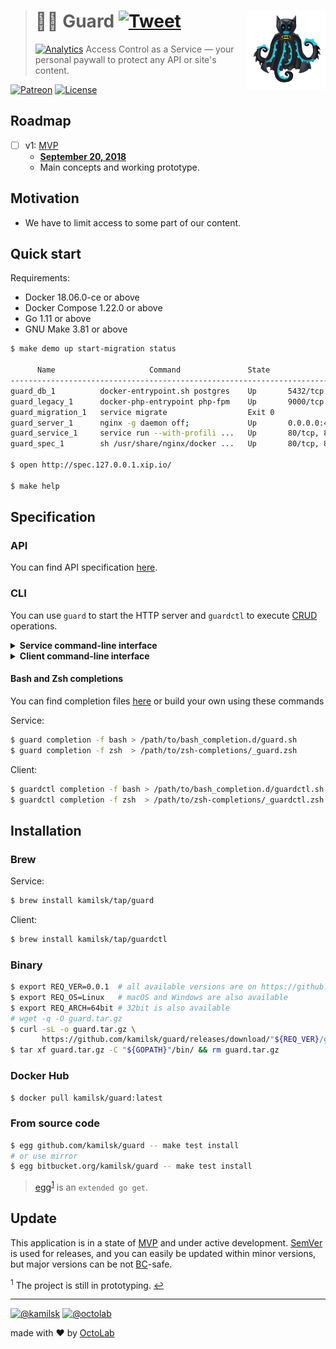 > # 💂‍♂️ Guard [![Tweet][icon_twitter]][twitter_publish] <img align="right" width="126" src=".github/character.png">
> [![Analytics][analytics_pixel]][page_promo]
> Access Control as a Service &mdash; your personal paywall to protect any API or site's content.

[![Patreon][icon_patreon]](https://www.patreon.com/octolab)
[![License][icon_license]](LICENSE)

## Roadmap

- [ ] v1: [MVP][project_v1]
  - [**September 20, 2018**][project_v1_dl]
  - Main concepts and working prototype.

## Motivation

- We have to limit access to some part of our content.

## Quick start

Requirements:

- Docker 18.06.0-ce or above
- Docker Compose 1.22.0 or above
- Go 1.11 or above
- GNU Make 3.81 or above

```bash
$ make demo up start-migration status

      Name                     Command               State                        Ports
------------------------------------------------------------------------------------------------------------
guard_db_1          docker-entrypoint.sh postgres    Up       5432/tcp
guard_legacy_1      docker-php-entrypoint php-fpm    Up       9000/tcp
guard_migration_1   service migrate                  Exit 0
guard_server_1      nginx -g daemon off;             Up       0.0.0.0:443->443/tcp, 0.0.0.0:80->80/tcp
guard_service_1     service run --with-profili ...   Up       80/tcp, 8090/tcp, 8091/tcp, 8092/tcp, 8093/tcp
guard_spec_1        sh /usr/share/nginx/docker ...   Up       80/tcp, 8080/tcp

$ open http://spec.127.0.0.1.xip.io/

$ make help
```

## Specification

### API

You can find API specification [here](env/client/rest.http).

### CLI

You can use `guard` to start the HTTP server and `guardctl` to execute
[CRUD](https://en.wikipedia.org/wiki/Create,_read,_update_and_delete) operations.

<details>
<summary><strong>Service command-line interface</strong></summary>

```bash
$ make service-install

$ guard --help
  Guard Service
  
  Usage:
    guard [command]
  
  Available Commands:
    completion  Print Bash or Zsh completion
    help        Help about any command
    run         Start HTTP server
    version     Show application version
  
  Flags:
    -h, --help   help for guard
  
  Use "guard [command] --help" for more information about a command.
```
</details>

<details>
<summary><strong>Client command-line interface</strong></summary>

```bash
$ make control-install

$ guardctl --help
  Guard Control
  
  Usage:
    guardctl [command]
  
  Available Commands:
    completion  Print Bash or Zsh completion
    help        Help about any command
    license     Guard License
    version     Show application version
  
  Flags:
    -h, --help   help for guardctl
  
  Use "guardctl [command] --help" for more information about a command.

$ guardctl install -f env/client/grpc/install.yaml

$ export GUARD_TOKEN=10000000-2000-4000-8000-160000000003

$ guardctl license register -f env/client/grpc/license.register.yml
id: 10000000-2000-4000-8000-160000000004

$ echo '{id: 10000000-2000-4000-8000-160000000004}' | guardctl license read
contract:
  rate:
    unit: rph
    value: 10
  requests: 1000
  since: "2018-09-29T17:11:43.264Z"
  workplaces: 10
created_at: "2018-10-04T09:32:19.102216Z"
id: 10000000-2000-4000-8000-160000000004

$ cat env/client/grpc/license.update.yml | guardctl license update
id: 10000000-2000-4000-8000-160000000004
updated_at: "2018-10-04T09:33:32.487454Z"

$ guardctl license create -f env/client/grpc/license.create.yml | guardctl license delete | guardctl license read
contract:
  rate:
    unit: rph
    value: 10
  requests: 1000
  since: "2018-09-29T17:11:43.264Z"
  workplaces: 10
created_at: "2018-10-04T09:57:16.656346Z"
deleted_at: "2018-10-04T09:57:16.666664Z"
id: 9ba7b564-3248-4401-b853-9dc32559b95b
updated_at: "2018-10-04T09:57:16.666664Z"

$ guardctl license delete -f env/client/grpc/license.delete.yml
deleted_at: "2018-10-04T09:58:27.365193Z"
id: 10000000-2000-4000-8000-160000000004

$ echo '{id: 10000000-2000-4000-8000-160000000004}' | guardctl license restore | guardctl license read
contract:
  rate:
    unit: rpd
    value: 10
  requests: 1000
  since: "2018-09-29T17:11:43.264Z"
  until: "2018-09-29T17:11:43.264Z"
  workplaces: 10
created_at: "2018-10-04T09:54:57.643041Z"
id: 10000000-2000-4000-8000-160000000004
updated_at: "2018-10-04T09:59:18.833134Z"
```
</details>

#### Bash and Zsh completions

You can find completion files [here](https://github.com/kamilsk/shared/tree/dotfiles/bash_completion.d) or
build your own using these commands

Service:

```bash
$ guard completion -f bash > /path/to/bash_completion.d/guard.sh
$ guard completion -f zsh  > /path/to/zsh-completions/_guard.zsh
```

Client:

```bash
$ guardctl completion -f bash > /path/to/bash_completion.d/guardctl.sh
$ guardctl completion -f zsh  > /path/to/zsh-completions/_guardctl.zsh
```

## Installation

### Brew

Service:

```bash
$ brew install kamilsk/tap/guard
```

Client:

```bash
$ brew install kamilsk/tap/guardctl
```

### Binary

```bash
$ export REQ_VER=0.0.1  # all available versions are on https://github.com/kamilsk/guard/releases/
$ export REQ_OS=Linux   # macOS and Windows are also available
$ export REQ_ARCH=64bit # 32bit is also available
# wget -q -O guard.tar.gz
$ curl -sL -o guard.tar.gz \
       https://github.com/kamilsk/guard/releases/download/"${REQ_VER}/guard_${REQ_VER}_${REQ_OS}-${REQ_ARCH}".tar.gz
$ tar xf guard.tar.gz -C "${GOPATH}"/bin/ && rm guard.tar.gz
```

### Docker Hub

```bash
$ docker pull kamilsk/guard:latest
```

### From source code

```bash
$ egg github.com/kamilsk/guard -- make test install
# or use mirror
$ egg bitbucket.org/kamilsk/guard -- make test install
```

> [egg](https://github.com/kamilsk/egg)<sup id="anchor-egg">[1](#egg)</sup> is an `extended go get`.

## Update

This application is in a state of [MVP](https://en.wikipedia.org/wiki/Minimum_viable_product) and under active
development. [SemVer](https://semver.org/) is used for releases, and you can easily be updated within minor versions,
but major versions can be not [BC](https://en.wikipedia.org/wiki/Backward_compatibility)-safe.

<sup id="egg">1</sup> The project is still in prototyping. [↩](#anchor-egg)

---

[![@kamilsk][icon_tw_author]](https://twitter.com/ikamilsk)
[![@octolab][icon_tw_sponsor]](https://twitter.com/octolab_inc)

made with ❤️ by [OctoLab](https://www.octolab.org/)

[analytics_pixel]: https://ga-beacon.appspot.com/UA-109817251-26/guard/readme?pixel

[icon_gitter]:     https://badges.gitter.im/Join%20Chat.svg
[icon_license]:    https://img.shields.io/badge/license-MIT-blue.svg
[icon_patreon]:    https://img.shields.io/badge/patreon-donate-orange.svg
[icon_tw_author]:  https://img.shields.io/badge/author-%40kamilsk-blue.svg
[icon_tw_sponsor]: https://img.shields.io/badge/sponsor-%40octolab-blue.svg
[icon_twitter]:    https://img.shields.io/twitter/url/http/shields.io.svg?style=social

[page_promo]:      https://github.com/kamilsk/guard

[project_v1]:      https://github.com/kamilsk/guard/projects/1
[project_v1_dl]:   https://github.com/kamilsk/guard/milestone/1

[twitter_publish]: https://twitter.com/intent/tweet?text=Access%20Control%20as%20a%20Service&url=https://kamilsk.github.io/guard/&via=ikamilsk&hashtags=go,service

